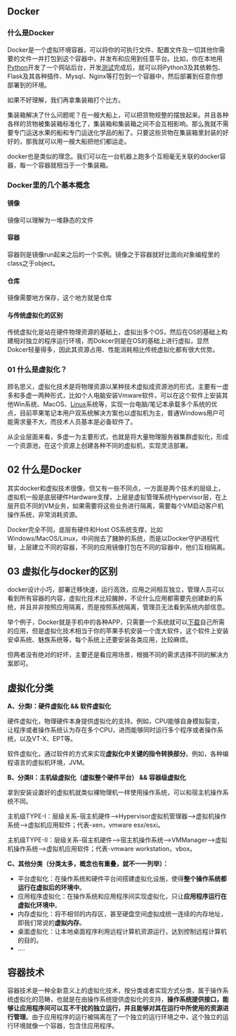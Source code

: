 ## Docker

### 什么是Docker

Docker是一个虚拟环境容器，可以将你的可执行文件、配置文件及一切其他你需要的文件一并打包到这个容器中，并发布和应用到任意平台。比如，你在本地用[<u>Python</u>](http://www.elecfans.com/tags/python/)开发了一个网站后台，开发[<u>测试</u>](http://www.hqpcb.com/zhuoluye11/?tid=26&plan=fashaoyou)完成后，就可以将Python3及其依赖包、Flask及其各种插件、Mysql、Nginx等打包到一个容器中，然后部署到任意你想部署到的环境。

如果不好理解，我们再拿集装箱打个比方。

集装箱解决了什么问题呢？在一艘大船上，可以把货物规整的摆放起来。并且各种各样的货物被集装箱标准化了，集装箱和集装箱之间不会互相影响。那么我就不需要专门运送水果的船和专门运送化学品的船了。只要这些货物在集装箱里封装的好好的，那我就可以用一艘大船把他们都运走。

docker也是类似的理念。我们可以在一台机器上跑多个互相毫无关联的docker容器，每一个容器就相当于一个集装箱。

### Docker里的几个基本概念

#### 镜像

镜像可以理解为一堆静态的文件

#### 容器

容器则是镜像run起来之后的一个实例。镜像之于容器就好比面向对象编程里的class之于object。

#### 仓库

镜像需要地方保存，这个地方就是仓库

#### 与传统虚拟化的区别

传统虚拟化是站在硬件物理资源的基础上，虚拟出多个OS，然后在OS的基础上构建相对独立的程序运行环境，而Dokcer则是在OS的基础上进行虚拟，显然Dokcer轻量得多，因此其资源占用、性能消耗相比传统虚拟化都有很大优势。

### 01 什么是虚拟化？

顾名思义，虚拟化技术是将物理资源以某种技术虚拟成资源池的形式，主要有一虚多和多虚一两种形式，比如个人电脑安装Vmware软件，可以在这个软件上安装其他Win系统、MacOS、[<u>Linux</u>](http://www.elecfans.com/tags/linux/)系统等，实现一台电脑/笔记本承载多个系统的优点，目前苹果笔记本用户双系统解决方案也以虚拟机为主，普通Windows用户可能需求量不大，而技术人员基本是必备软件了。

从企业层面来看，多虚一为主要形式，也就是将大量物理服务器集群虚拟化，形成一个资源池，在这个资源上创建各种不同的虚拟机，实现灵活部署。

## 02 什么是Docker

其实docker和虚拟技术很像，但又有一些不同点，一方面是两个技术的层级上，虚拟机一般是底层硬件Hardware支撑，上层是虚拟管理系统Hypervisor层，在上层开启不同的VM业务，如果需要将这些业务进行隔离，需要每个VM启动客户机操作系统，非常消耗资源。

Docker完全不同，底层有硬件和Host OS系统支撑，比如Windows/MacOS/Linux，中间抛去了臃肿的系统，而是以Docker守护进程代替，上层建立不同的容器，不同的应用镜像打包在不同的容器中，他们互相隔离。

## 03 虚拟化与docker的区别

docker设计小巧，部署迁移快速，运行高效，应用之间相互独立，管理人员可以看到所有容器的内容，虚拟化技术比较臃肿，不论什么应用都需要先创建新的系统，并且并非按照应用隔离，而是按照系统隔离，管理员无法看到系统内部信息。

举个例子，Docker就是手机中的各种APP，只需要一个系统就可以[<u>下载</u>](http://www.elecfans.com/soft/special/)自己所需的应用，但是虚拟化技术相当于你的苹果手机安装一个庞大软件，这个软件上安装安卓系统、魅族系统等，每个系统上还要安装各类应用，比较麻烦。

但两者没有绝对的好坏，主要还是看应用场景，根据不同的需求选择不同的解决方案即可。

## 虚拟化分类

**A、分类I：硬件虚拟化 && 软件虚拟化**

硬件虚拟化，物理硬件本身提供虚拟化的支持。例如，CPU能够自身模拟裂变，让程序或者操作系统认为存在多个CPU，进而能够同时运行多个程序或者操作系统，以及VT-X、EPT等。

软件虚拟化，通过软件的方式来实现**虚拟化中关键的指令转换部分**。例如，各种编程语言的虚拟机环境，JVM。

**B、分类II：主机级虚拟化（虚拟整个硬件平台） && 容器级虚拟化**

拿到安装设置好的虚拟机就类似裸物理机一样使用操作系统，可以和宿主机操作系统不同。

主机级TYPE-I：层级关系-宿主机硬件-->Hypervisor虚拟机管理器-->虚拟机操作系统-->虚拟机应用软件；代表-xen，vmware esx/esxi。

主机级TYPE-II：层级关系-宿主机硬件-->宿主机操作系统-->VMManager-->虚拟机操作系统-->虚拟机应用软件；代表-vmware workstation，vbox。

**C、其他分类（分类太多，概念也有重叠，就不一一列举）：**

- 平台虚拟化：在操作系统和硬件平台间搭建虚拟化设施，使得**整个操作系统都运行在虚拟后的环境中**。
- 应用程序虚拟化：在操作系统和应用程序间实现虚拟化，只让**应用程序运行在虚拟化环境中**。
- 内存虚拟化：将不相邻的内存区，甚至硬盘空间虚拟成统一连续的内存地址，即我们常说的**虚拟内存**。
- 桌面虚拟化：让本地桌面程序利用远程计算机资源运行，达到控制远程计算机的目的。
- ....

## 容器技术

容器技术是一种全新意义上的虚拟化技术，按分类或者实现方式分类，属于操作系统虚拟化的范畴，也就是在由操作系统提供虚拟化的支持，**操作系统提供接口，能够让应用程序间可以互不干扰的独立运行，并且能够对其在运行中所使用的资源进行管理**。由于应用程序的运行被隔离在了一个独立的运行环境之中，这个独立的运行环境就像一个容器，包含住应用程序。
